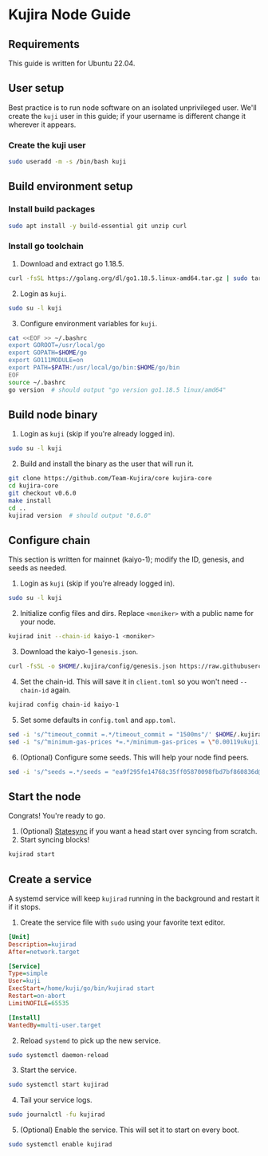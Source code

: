 # Kujira Node Guide

## Requirements
This guide is written for Ubuntu 22.04.


## User setup
Best practice is to run node software on an isolated unprivileged user. We'll create the `kuji` user in this guide; if your username is different change it wherever it appears.

### Create the kuji user
```bash
sudo useradd -m -s /bin/bash kuji
```


## Build environment setup

### Install build packages
```bash
sudo apt install -y build-essential git unzip curl
```

### Install go toolchain
1. Download and extract go 1.18.5.
```bash
curl -fsSL https://golang.org/dl/go1.18.5.linux-amd64.tar.gz | sudo tar -xzC /usr/local
```
2. Login as `kuji`.
```bash
sudo su -l kuji
```
3. Configure environment variables for `kuji`.
```bash
cat <<EOF >> ~/.bashrc
export GOROOT=/usr/local/go
export GOPATH=$HOME/go
export GO111MODULE=on
export PATH=$PATH:/usr/local/go/bin:$HOME/go/bin
EOF
source ~/.bashrc
go version  # should output "go version go1.18.5 linux/amd64"
```


## Build node binary
1. Login as `kuji` (skip if you're already logged in).
```bash
sudo su -l kuji
```
2. Build and install the binary as the user that will run it.
```bash
git clone https://github.com/Team-Kujira/core kujira-core
cd kujira-core
git checkout v0.6.0
make install
cd ..
kujirad version  # should output "0.6.0"
```


## Configure chain
This section is written for mainnet (kaiyo-1); modify the ID, genesis, and seeds as needed.

1. Login as `kuji` (skip if you're already logged in).
```bash
sudo su -l kuji
```
2. Initialize config files and dirs. Replace `<moniker>` with a public name for your node.
```bash
kujirad init --chain-id kaiyo-1 <moniker>
```
3. Download the kaiyo-1 `genesis.json`.
```bash
curl -fsSL -o $HOME/.kujira/config/genesis.json https://raw.githubusercontent.com/Team-Kujira/networks/master/mainnet/kaiyo-1.json
```
4. Set the chain-id. This will save it in `client.toml` so you won't need `--chain-id` again.
```bash
kujirad config chain-id kaiyo-1
```
5. Set some defaults in `config.toml` and `app.toml`.
```bash
sed -i 's/^timeout_commit =.*/timeout_commit = "1500ms"/' $HOME/.kujira/config/config.toml
sed -i "s/^minimum-gas-prices *=.*/minimum-gas-prices = \"0.00119ukuji,0.00150ibc\/295548A78785A1007F232DE286149A6FF512F180AF5657780FC89C009E2C348F,0.000125ibc\/27394FB092D2ECCD56123C74F36E4C1F926001CEADA9CA97EA622B25F41E5EB2,0.00126ibc\/47BD209179859CDE4A2806763D7189B6E6FE13A17880FE2B42DE1E6C1E329E23,0.00652ibc\/3607EB5B5E64DD1C0E12E07F077FF470D5BC4706AFCBC98FE1BA960E5AE4CE07,617283951ibc\/F3AA7EF362EC5E791FE78A0F4CCC69FEE1F9A7485EB1A8CAB3F6601C00522F10,0.000288ibc\/EFF323CC632EC4F747C61BCE238A758EFDB7699C3226565F7C20DA06509D59A5,5ibc\/DA59C009A0B3B95E0549E6BF7B075C8239285989FF457A8EDDBB56F10B2A6986,0.00137ibc\/A358D7F19237777AF6D8AD0E0F53268F8B18AE8A53ED318095C14D6D7F3B2DB5,0.0488ibc\/4F393C3FCA4190C0A6756CE7F6D897D5D1BE57D6CCB80D0BC87393566A7B6602,78492936ibc\/004EBF085BBED1029326D56BE8A2E67C08CECE670A94AC1947DF413EF5130EB2,964351ibc\/1B38805B1C75352B28169284F96DF56BDEBD9E8FAC005BDCC8CF0378C82AA8E7\"/;" $HOME/.kujira/config/app.toml
```
6. (Optional) Configure some seeds. This will help your node find peers.
```bash
sed -i 's/^seeds =.*/seeds = "ea9f295fe14768c35ff05870098fbd7bf860836d@seed.kujira.mintserve.org:31897,ade4d8bc8cbe014af6ebdf3cb7b1e9ad36f412c0@seeds.polkachu.com:11856"/' $HOME/.kujira/config/config.toml
```

## Start the node
Congrats! You're ready to go.

1. (Optional) [Statesync](/kujira/statesync) if you want a head start over syncing from scratch.
2. Start syncing blocks!
```bash
kujirad start
```

## Create a service
A systemd service will keep `kujirad` running in the background and restart it if it stops.

1. Create the service file with `sudo` using your favorite text editor.
```ini title="/etc/systemd/system/kujirad.service"
[Unit]
Description=kujirad
After=network.target

[Service]
Type=simple
User=kuji
ExecStart=/home/kuji/go/bin/kujirad start
Restart=on-abort
LimitNOFILE=65535

[Install]
WantedBy=multi-user.target  
```
2. Reload `systemd` to pick up the new service.
```bash
sudo systemctl daemon-reload
```
3. Start the service.
```bash
sudo systemctl start kujirad
```
4. Tail your service logs.
```bash
sudo journalctl -fu kujirad
```
5. (Optional) Enable the service. This will set it to start on every boot.
```bash
sudo systemctl enable kujirad
```
